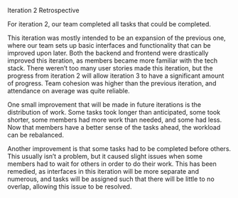 ﻿Iteration 2 Retrospective

For iteration 2, our team completed all tasks that could be completed.

This iteration was mostly intended to be an expansion of the previous one, where our team sets up basic interfaces and functionality that can be improved upon later. Both the backend and frontend were drastically improved this iteration, as members became more familiar with the tech stack. There weren’t too many user stories made this iteration, but the progress from iteration 2 will allow iteration 3 to have a significant amount of progress. Team cohesion was higher than the previous iteration, and attendance on average was quite reliable.

One small improvement that will be made in future iterations is the distribution of work. Some tasks took longer than anticipated, some took shorter, some members had more work than needed, and some had less. Now that members have a better sense of the tasks ahead, the workload can be rebalanced.

Another improvement is that some tasks had to be completed before others. This usually isn’t a problem, but it caused slight issues when some members had to wait for others in order to do their work. This has been remedied, as interfaces in this iteration will be more separate and numerous, and tasks will be assigned such that there will be little to no overlap, allowing this issue to be resolved.
